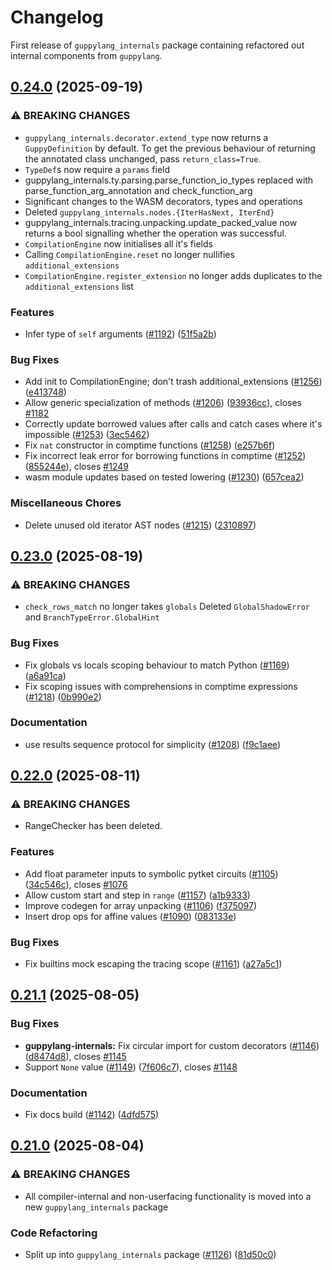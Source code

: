 # Changelog

First release of `guppylang_internals` package containing refactored out internal components
from `guppylang`.

## [0.24.0](https://github.com/CQCL/guppylang/compare/guppylang-internals-v0.23.0...guppylang-internals-v0.24.0) (2025-09-19)


### ⚠ BREAKING CHANGES

* `guppylang_internals.decorator.extend_type` now returns a `GuppyDefinition` by default. To get the previous behaviour of returning the annotated class unchanged, pass `return_class=True`.
* `TypeDef`s now require a `params` field
* guppylang_internals.ty.parsing.parse_function_io_types replaced with parse_function_arg_annotation and check_function_arg
* Significant changes to the WASM decorators, types and operations
* Deleted `guppylang_internals.nodes.{IterHasNext, IterEnd}`
* guppylang_internals.tracing.unpacking.update_packed_value now returns a bool signalling whether the operation was successful.
* `CompilationEngine` now initialises all it's fields
* Calling `CompilationEngine.reset` no longer nullifies `additional_extensions`
* `CompilationEngine.register_extension` no longer adds duplicates to the `additional_extensions` list

### Features

* Infer type of `self` arguments ([#1192](https://github.com/CQCL/guppylang/issues/1192)) ([51f5a2b](https://github.com/CQCL/guppylang/commit/51f5a2b3a9b06bc4ab054f32a4d07f7395df8ff4))


### Bug Fixes

* Add init to CompilationEngine; don't trash additional_extensions ([#1256](https://github.com/CQCL/guppylang/issues/1256)) ([e413748](https://github.com/CQCL/guppylang/commit/e413748532db3895cab4925a222177a4fa3fd61b))
* Allow generic specialization of methods ([#1206](https://github.com/CQCL/guppylang/issues/1206)) ([93936cc](https://github.com/CQCL/guppylang/commit/93936cc275c56dd856d11fabc7aac20176304147)), closes [#1182](https://github.com/CQCL/guppylang/issues/1182)
* Correctly update borrowed values after calls and catch cases where it's impossible ([#1253](https://github.com/CQCL/guppylang/issues/1253)) ([3ec5462](https://github.com/CQCL/guppylang/commit/3ec54627729b49689da006a743e9e2c359cd3728))
* Fix `nat` constructor in comptime functions ([#1258](https://github.com/CQCL/guppylang/issues/1258)) ([e257b6f](https://github.com/CQCL/guppylang/commit/e257b6fc2fe3793d6d8f63feca83bf5ed6643673))
* Fix incorrect leak error for borrowing functions in comptime ([#1252](https://github.com/CQCL/guppylang/issues/1252)) ([855244e](https://github.com/CQCL/guppylang/commit/855244e2d5e3aeb04c2028f9f2310dba0e74210a)), closes [#1249](https://github.com/CQCL/guppylang/issues/1249)
* wasm module updates based on tested lowering ([#1230](https://github.com/CQCL/guppylang/issues/1230)) ([657cea2](https://github.com/CQCL/guppylang/commit/657cea27af00a9c02e8d1a3190db535bbd1e7981))


### Miscellaneous Chores

* Delete unused old iterator AST nodes ([#1215](https://github.com/CQCL/guppylang/issues/1215)) ([2310897](https://github.com/CQCL/guppylang/commit/231089750e33cf70754e5218feed64053c558c17))

## [0.23.0](https://github.com/CQCL/guppylang/compare/guppylang-internals-v0.22.0...guppylang-internals-v0.23.0) (2025-08-19)


### ⚠ BREAKING CHANGES

* `check_rows_match` no longer takes `globals` Deleted `GlobalShadowError` and `BranchTypeError.GlobalHint`

### Bug Fixes

* Fix globals vs locals scoping behaviour to match Python ([#1169](https://github.com/CQCL/guppylang/issues/1169)) ([a6a91ca](https://github.com/CQCL/guppylang/commit/a6a91ca32ad7c67bf1d733eb26c016a2662256ef))
* Fix scoping issues with comprehensions in comptime expressions ([#1218](https://github.com/CQCL/guppylang/issues/1218)) ([0b990e2](https://github.com/CQCL/guppylang/commit/0b990e2b006c31352675004aec63a857f03a0793))


### Documentation

* use results sequence protocol for simplicity ([#1208](https://github.com/CQCL/guppylang/issues/1208)) ([f9c1aee](https://github.com/CQCL/guppylang/commit/f9c1aee38776c678660ede5495989ac4d75baaeb))

## [0.22.0](https://github.com/CQCL/guppylang/compare/guppylang-internals-v0.21.2...guppylang-internals-v0.22.0) (2025-08-11)


### ⚠ BREAKING CHANGES

* RangeChecker has been deleted.

### Features

* Add float parameter inputs to symbolic pytket circuits ([#1105](https://github.com/CQCL/guppylang/issues/1105)) ([34c546c](https://github.com/CQCL/guppylang/commit/34c546c3b5787beb839687fdbf4db8bc94f36c4a)), closes [#1076](https://github.com/CQCL/guppylang/issues/1076)
* Allow custom start and step in `range` ([#1157](https://github.com/CQCL/guppylang/issues/1157)) ([a1b9333](https://github.com/CQCL/guppylang/commit/a1b9333712c74270d5efaaa72f83d6b09047c068))
* Improve codegen for array unpacking ([#1106](https://github.com/CQCL/guppylang/issues/1106)) ([f375097](https://github.com/CQCL/guppylang/commit/f3750973a719b03d27668a3ae39f58c8424deffc))
* Insert drop ops for affine values ([#1090](https://github.com/CQCL/guppylang/issues/1090)) ([083133e](https://github.com/CQCL/guppylang/commit/083133e809873fce265bb78547fc3e519cb66ea1))


### Bug Fixes

* Fix builtins mock escaping the tracing scope ([#1161](https://github.com/CQCL/guppylang/issues/1161)) ([a27a5c1](https://github.com/CQCL/guppylang/commit/a27a5c19560d76e46678f846476ea86e873ac8ac))

## [0.21.1](https://github.com/CQCL/guppylang/compare/guppylang-internals-v0.21.0...guppylang-internals-v0.21.1) (2025-08-05)


### Bug Fixes

* **guppylang-internals:** Fix circular import for custom decorators ([#1146](https://github.com/CQCL/guppylang/issues/1146)) ([d8474d8](https://github.com/CQCL/guppylang/commit/d8474d8af3d394275268cd3d0754ff06ecb9bcc2)), closes [#1145](https://github.com/CQCL/guppylang/issues/1145)
* Support `None` value ([#1149](https://github.com/CQCL/guppylang/issues/1149)) ([7f606c7](https://github.com/CQCL/guppylang/commit/7f606c778d98312a0d1c4a9c7a27448c24d80585)), closes [#1148](https://github.com/CQCL/guppylang/issues/1148)


### Documentation

* Fix docs build ([#1142](https://github.com/CQCL/guppylang/issues/1142)) ([4dfd575](https://github.com/CQCL/guppylang/commit/4dfd575bcdfdf1e2db4e61f2f406fff27e0c08f7))

## [0.21.0](https://github.com/CQCL/guppylang/compare/guppylang-internals-v0.20.0...guppylang-internals-v0.21.0) (2025-08-04)


### ⚠ BREAKING CHANGES

* All compiler-internal and non-userfacing functionality is moved into a new `guppylang_internals` package

### Code Refactoring

* Split up into `guppylang_internals` package ([#1126](https://github.com/CQCL/guppylang/issues/1126)) ([81d50c0](https://github.com/CQCL/guppylang/commit/81d50c0a24f55eca48d62e4b0275ef2126c5e626))
